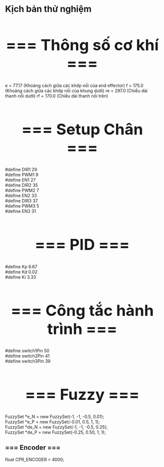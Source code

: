 # Kịch bản thử nghiệm

<div align="center">

<h1 style="font-size: 50px;">=== Thông số cơ khí ===</h1>

</div>
e = 77.17 (Khoảng cách giữa các khớp nối của end effector)   
f = 175.0 (Khoảng cách giữa các khớp nối của khung dưới)   
re = 297.0 (Chiều dài thanh nối dưới)   
rf = 170.0 (Chiều dài thanh nối trên)   

<div align="center">

<h1 style="font-size: 50px;">=== Setup Chân ===</h1>

</div>
   
#define DIR1 29   
#define PWM1 9   
#define EN1 27   
#define DIR2 35   
#define PWM2 7   
#define EN2 33   
#define DIR3 37   
#define PWM3 5   
#define EN3 31   
   
<div align="center">

<h1 style="font-size: 50px;">=== PID ===</h1>

</div>
    
#define Kp 6.67    
#define Kd 0.02    
#define Ki 3.33    

<div align="center">

<h1 style="font-size: 50px;">=== Công tắc hành trình ===</h1>

</div>

#define switch1Pin 50   
#define switch2Pin 41   
#define switch3Pin 39   
   
<div align="center">

<h1 style="font-size: 50px;">=== Fuzzy ===</h1>

</div>
   
FuzzySet *e_N = new FuzzySet(-1, -1, -0.5, 0.01);   
FuzzySet *e_P = new FuzzySet(-0.01, 0.5, 1, 1);   
FuzzySet *de_N = new FuzzySet(-1, -1, -0.5, 0.25);   
FuzzySet *de_P = new FuzzySet(-0.25, 0.50, 1, 1);   
   
## === Encoder ===

float CPR_ENCODER = 4000;   



